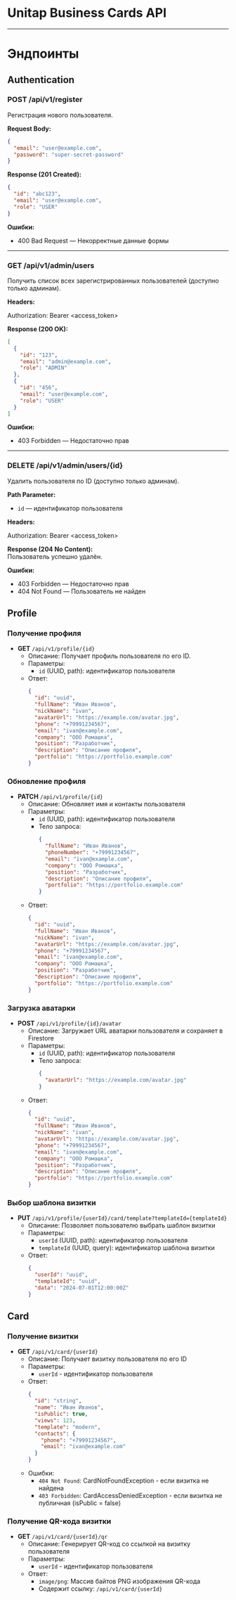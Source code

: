 # Unitap Business Cards API
---
# Эндпоинты

## Authentication

### POST /api/v1/register

Регистрация нового пользователя.

**Request Body:**
```json
{
  "email": "user@example.com",
  "password": "super-secret-password"
}
```

**Response (201 Created):**
```json
{
  "id": "abc123",
  "email": "user@example.com",
  "role": "USER"
}
```

**Ошибки:**
- 400 Bad Request — Некорректные данные формы


---

### GET /api/v1/admin/users

Получить список всех зарегистрированных пользователей (доступно только админам).

**Headers:**

Authorization: Bearer <access_token>

**Response (200 OK):**
```json
[
  {
    "id": "123",
    "email": "admin@example.com",
    "role": "ADMIN"
  },
  {
    "id": "456",
    "email": "user@example.com",
    "role": "USER"
  }
]
```

**Ошибки:**
- 403 Forbidden — Недостаточно прав


---

### DELETE /api/v1/admin/users/{id}

Удалить пользователя по ID (доступно только админам).

**Path Parameter:**
- `id` — идентификатор пользователя

**Headers:**

Authorization: Bearer <access_token>


**Response (204 No Content):**  
Пользователь успешно удалён.

**Ошибки:**
- 403 Forbidden — Недостаточно прав
- 404 Not Found — Пользователь не найден

## Profile

### Получение профиля
- **GET** `/api/v1/profile/{id}`
    - Описание: Получает профиль пользователя по его ID.
    - Параметры:
        - `id` (UUID, path): идентификатор пользователя
    - Ответ:
      ```json
      {
        "id": "uuid",
        "fullName": "Иван Иванов",
        "nickName": "ivan",
        "avatarUrl": "https://example.com/avatar.jpg",
        "phone": "+79991234567",
        "email": "ivan@example.com",
        "company": "ООО Ромашка",
        "position": "Разработчик",
        "description": "Описание профиля",
        "portfolio": "https://portfolio.example.com"
      }
      ```

### Обновление профиля
- **PATCH** `/api/v1/profile/{id}`
    - Описание: Обновляет имя и контакты пользователя
    - Параметры:
        - `id` (UUID, path): идентификатор пользователя
        - Тело запроса:
          ```json
          {
            "fullName": "Иван Иванов",
            "phoneNumber": "+79991234567",
            "email": "ivan@example.com",
            "company": "ООО Ромашка",
            "position": "Разработчик",
            "description": "Описание профиля",
            "portfolio": "https://portfolio.example.com"
          }
          ```
    - Ответ:
      ```json
      {
        "id": "uuid",
        "fullName": "Иван Иванов",
        "nickName": "ivan",
        "avatarUrl": "https://example.com/avatar.jpg",
        "phone": "+79991234567",
        "email": "ivan@example.com",
        "company": "ООО Ромашка",
        "position": "Разработчик",
        "description": "Описание профиля",
        "portfolio": "https://portfolio.example.com"
      }
      ```

### Загрузка аватарки
- **POST** `/api/v1/profile/{id}/avatar`
    - Описание: Загружает URL аватарки пользователя и сохраняет в Firestore
    - Параметры:
        - `id` (UUID, path): идентификатор пользователя
        - Тело запроса:
          ```json
          {
            "avatarUrl": "https://example.com/avatar.jpg"
          }
          ```
    - Ответ:
      ```json
      {
        "id": "uuid",
        "fullName": "Иван Иванов",
        "nickName": "ivan",
        "avatarUrl": "https://example.com/avatar.jpg",
        "phone": "+79991234567",
        "email": "ivan@example.com",
        "company": "ООО Ромашка",
        "position": "Разработчик",
        "description": "Описание профиля",
        "portfolio": "https://portfolio.example.com"
      }
      ```

### Выбор шаблона визитки
- **PUT** `/api/v1/profile/{userId}/card/template?templateId={templateId}`
    - Описание: Позволяет пользователю выбрать шаблон визитки
    - Параметры:
        - `userId` (UUID, path): идентификатор пользователя
        - `templateId` (UUID, query): идентификатор шаблона визитки
    - Ответ:
      ```json
      {
        "userId": "uuid",
        "templateId": "uuid",
        "data": "2024-07-01T12:00:00Z"
      }
      ```
      
## Card

### Получение визитки
- **GET** `/api/v1/card/{userId}`
    - Описание: Получает визитку пользователя по его ID
    - Параметры:
        - `userId` - идентификатор пользователя
    - Ответ:
      ```json
      {
        "id": "string",
        "name": "Иван Иванов",
        "isPublic": true,
        "views": 123,
        "template": "modern",
        "contacts": {
          "phone": "+79991234567",
          "email": "ivan@example.com"
        }
      }
      ```
    - Ошибки:
        - `404 Not Found`: CardNotFoundException - если визитка не найдена
        - `403 Forbidden`: CardAccessDeniedException - если визитка не публичная (isPublic = false)

### Получение QR-кода визитки
- **GET** `/api/v1/card/{userId}/qr`
    - Описание: Генерирует QR-код со ссылкой на визитку пользователя
    - Параметры:
        - `userId` - идентификатор пользователя
    - Ответ:
        - `image/png`: Массив байтов PNG изображения QR-кода
        - Содержит ссылку: `/api/v1/card/{userId}`